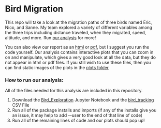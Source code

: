 # Bird Migration


This repo will take a look at the migration paths of three birds named Eric, Nico, and Sanne. My team explored a variety of different variables among the three trips including distance traveled, when they migrated, speed, altitude, and more. Run [our analysis](BirdExploration.ipynb) for more! 

You can also view our report as an [html](BirdExploration.html) or [pdf](BirdExploration.pdf), but I suggest you run the code yourself. Our analysis contains interactive plots that you can zoom in on and manipulate, which gives a very good look at all the data, but they do not appear in html or pdf files. If you still wish to use these files, then you can find static images of the plots in the [plots folder](plots)

### How to run our analysis:

All of the files needed for this analysis are included in this repository. 

1. Download the [Bird_Exploration](BirdExploration.ipynb) Jupyter Notebook and the [bird_tracking](bird_tracking.csv) CSV File
2. Run all of the package installs and imports (if any of the installs give you an issue, it may help to add --user to the end of that line of code)
3. Run all of the remaining lines of code and our plots should pop up!

